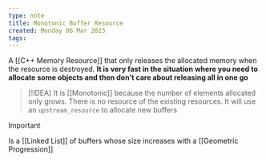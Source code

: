 ```yaml
---
type: note
title: Monotonic Buffer Resource
created: Monday 06 Mar 2023
tags: 
---
```

A [[C++ Memory Resource]] that only releases the allocated memory when the resource is destroyed. **It is very fast in the situation where you need to allocate some objects and then don't care about releasing all in one go**

> [!IDEA]
> It is [[Monotonic]] because the number of elements allocated only grows. There is no resource of the existing resources. It will use an `upstream_resource` to allocate new buffers


> [!Important]
> Is a [[Linked List]] of buffers whose size increases with a [[Geometric Progression]]